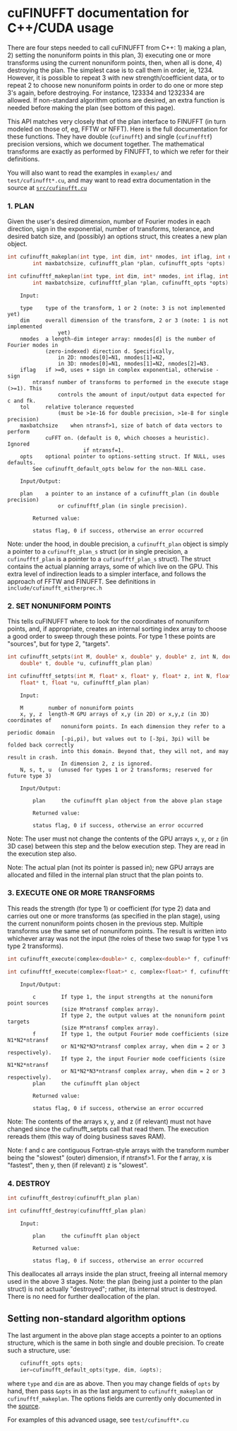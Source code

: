 # cuFINUFFT documentation for C++/CUDA usage

There are four steps needed to call cuFINUFFT from C++: 1) making a plan, 2) setting the nonuniform points in this plan, 3) executing one or more transforms using the current nonuniform points,
then, when all is done, 4) destroying the plan.
The simplest case is to call them in order, ie, 1234. However, it is possible to repeat 3 with
new strength/coefficient data, or to repeat 2 to choose new nonuniform points
in order to do one or more step 3's again,
before destroying. For instance, 123334 and 1232334 are allowed.
If non-standard algorithm options are desired, an extra function is needed
before making the plan (see bottom of this page).

This API matches
very closely that of the plan interface to FINUFFT (in turn modeled on those of,
eg, FFTW or NFFT). 
Here is the full documentation for these functions. They have double
(`cufinufft`)
and single (`cufinufftf`) precision versions, which we document together.
The mathematical transforms are exactly as performed by FINUFFT, to which we
refer for their definitions.

You will also want to read the examples in `examples/` and `test/cufinufft*.cu`,
and may want to read extra documentation in the source
at [`src/cufinufft.cu`](https://github.com/flatironinstitute/cufinufft/blob/master/src/cufinufft.cu)


### 1. PLAN

Given the user's desired dimension, number of Fourier modes in each direction,
sign in the exponential, number of transforms, tolerance, and desired batch size,
and (possibly) an options struct, this creates a new plan object.

```c++
int cufinufft_makeplan(int type, int dim, int* nmodes, int iflag, int ntransf, double tol,
        int maxbatchsize, cufinufft_plan *plan, cufinufft_opts *opts)
```
```c++
int cufinufftf_makeplan(int type, int dim, int* nmodes, int iflag, int ntransf, float tol,
        int maxbatchsize, cufinufftf_plan *plan, cufinufft_opts *opts)
```
    
```
	Input:
        
	type    type of the transform, 1 or 2 (note: 3 is not implemented yet)
	dim     overall dimension of the transform, 2 or 3 (note: 1 is not implemented
                yet)
	nmodes  a length-dim integer array: nmodes[d] is the number of Fourier modes in
	        (zero-indexed) direction d. Specifically,
                in 2D: nmodes[0]=N1, nmodes[1]=N2,
                in 3D: nmodes[0]=N1, nmodes[1]=N2, nmodes[2]=N3.
	iflag   if >=0, uses + sign in complex exponential, otherwise - sign
        ntransf number of transforms to performed in the execute stage (>=1). This
                controls the amount of input/output data expected for c and fk.
	tol     relative tolerance requested
                (must be >1e-16 for double precision, >1e-8 for single precision)
	maxbatchsize	when ntransf>1, size of batch of data vectors to perform
			cuFFT on. (default is 0, which chooses a heuristic). Ignored
                        if ntransf=1.
	opts	optional pointer to options-setting struct. If NULL, uses defaults.
		See cufinufft_default_opts below for the non-NULL case.

	Input/Output:
        
	plan    a pointer to an instance of a cufinufft_plan (in double precision)
                or cufinufftf_plan (in single precision).

        Returned value:
        
        status flag, 0 if success, otherwise an error occurred
```

Note: under the hood, in double precision,
a `cufinufft_plan` object is simply a pointer to a `cufinufft_plan_s`
struct (or in single precision, a `cufinufftf_plan` is a pointer to a
`cufinufftf_plan_s` struct). The struct contains the actual
planning arrays, some of which live on the GPU.
This extra level of indirection leads to a simpler interface, and
follows the approach of FFTW and FINUFFT.
See definitions in `include/cufinufft_eitherprec.h`



### 2. SET NONUNIFORM POINTS

This tells cuFINUFFT where to look for the coordinates of nonuniform points, and,
if appropriate, creates an internal sorting index array to choose a good order to sweep
through these points.
For type 1 these points are "sources", but for type 2, "targets".

```c++
int cufinufft_setpts(int M, double* x, double* y, double* z, int N, double* s,
	double* t, double *u, cufinufft_plan plan)
```
```c++
int cufinufftf_setpts(int M, float* x, float* y, float* z, int N, float* s,
	float* t, float *u, cufinufftf_plan plan)
```

```
	Input:
        
	M        number of nonuniform points
	x, y, z  length-M GPU arrays of x,y (in 2D) or x,y,z (in 3D) coordinates of
                 nonuniform points. In each dimension they refer to a periodic domain
                 [-pi,pi), but values out to [-3pi, 3pi) will be folded back correctly
                 into this domain. Beyond that, they will not, and may result in crash.
                 In dimension 2, z is ignored.
	N, s, t, u  (unused for types 1 or 2 transforms; reserved for future type 3)

	Input/Output:
        
        plan     the cufinufft plan object from the above plan stage

        Returned value:
        
        status flag, 0 if success, otherwise an error occurred
```

Note: The user must not change the contents of the GPU arrays `x`, `y`, or `z` (in 3D case)
between this step and the below execution step. They are read in the execution step also.

Note: The actual plan (not its pointer is passed in); new GPU arrays
are allocated and filled in the internal plan struct that the plan
points to.



### 3. EXECUTE ONE OR MORE TRANSFORMS

This reads the strength (for type 1) or coefficient (for type 2) data and
carries out one or more transforms
(as specified in the plan stage), using the current nonuniform points chosen
in the previous step. Multiple transforms use the same set of nonuniform points.
The result is written into whichever array was not the input
(the roles of these two swap for type 1 vs type 2 transforms).

```c++
int cufinufft_execute(complex<double>* c, complex<double>* f, cufinufft_plan plan)
```
```c++
int cufinufftf_execute(complex<float>* c, complex<float>* f, cufinufftf_plan plan)
```
```
	Input/Output:

        c        If type 1, the input strengths at the nonuniform point sources
                 (size M*ntransf complex array).
                 If type 2, the output values at the nonuniform point targets
                 (size M*ntransf complex array).
        f        If type 1, the output Fourier mode coefficients (size N1*N2*ntransf
                 or N1*N2*N3*ntransf complex array, when dim = 2 or 3 respectively).
                 If type 2, the input Fourier mode coefficients (size N1*N2*ntransf
                 or N1*N2*N3*ntransf complex array, when dim = 2 or 3 respectively).
        plan     the cufinufft plan object

        Returned value:
        
        status flag, 0 if success, otherwise an error occurred
```

Note: The contents of the arrays x, y, and z (if relevant) must not have changed since
the cufinufft_setpts call that read them. The execution rereads them (this way of doing
business saves RAM).

Note: f and c are contiguous Fortran-style arrays with the transform number being the
"slowest" (outer) dimension, if ntransf>1. For the f array, x is "fastest", then y,
then (if relevant) z is "slowest".



### 4. DESTROY

```c++
int cufinufft_destroy(cufinufft_plan plan)
```
```c++
int cufinufftf_destroy(cufinufftf_plan plan)
```
```
	Input:
        
        plan     the cufinufft plan object

        Returned value:
        
        status flag, 0 if success, otherwise an error occurred
```

This deallocates all arrays inside the plan struct, freeing all internal memory used in
the above 3 stages.
Note: the plan (being just a pointer to the plan struct) is not actually "destroyed";
rather, its internal struct is destroyed. There is no need for further deallocation of
the plan.


## Setting non-standard algorithm options

The last argument in the above plan stage accepts a pointer to an options structure,
which is the same in both single and double precision.
To create such a structure, use:

```c++
	cufinufft_opts opts;
	ier=cufinufft_default_opts(type, dim, &opts);
```
where `type` and `dim` are as above.
Then you may change fields of `opts` by hand, then
pass `&opts` in as the last argument to `cufinufft_makeplan` or
`cufinufftf_makeplan`.
The options fields are currently only documented in the [source](../include/cufinufft_opts.h).

For examples of this advanced usage, see `test/cufinufft*.cu`


